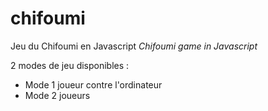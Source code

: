# chifoumi
Jeu du Chifoumi en Javascript
<em>Chifoumi game in Javascript</em>

2 modes de jeu disponibles :
<ul>
  <li>Mode 1 joueur contre l'ordinateur</li>
  <li>Mode 2 joueurs</li>
</ul>

